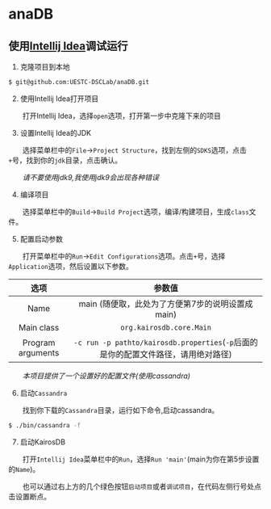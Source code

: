 # anaDB

<style>p{text-indent:2em;}</style>

## 使用[Intellij Idea](https://www.jetbrains.com/idea/)调试运行

1. 克隆项目到本地

```bash
$ git@github.com:UESTC-DSCLab/anaDB.git
```

2. 使用Intellij Idea打开项目

打开Intellij Idea，选择`open`选项，打开第一步中克隆下来的项目

3. 设置Intellij Idea的JDK

选择菜单栏中的`File`->`Project Structure`，找到左侧的`SDKS`选项，点击`+`号，找到你的`jdk`目录，点击确认。

*请不要使用jdk9,我使用jdk9会出现各种错误*

4. 编译项目

选择菜单栏中的`Build`->`Build Project`选项，编译/构建项目，生成`class`文件。

5. 配置启动参数

打开菜单栏中的`Run`->`Edit Configurations`选项。点击`+`号，选择`Application`选项，然后设置以下参数。

|选项 | 参数值 |
|:--:|:--:|
| Name | main (随便取，此处为了方便第7步的说明设置成main)|
| Main class | `org.kairosdb.core.Main` |
| Program arguments | `-c run -p pathto/kairosdb.properties`(`-p`后面的是你的配置文件路径，请用绝对路径) |

*本项目提供了一个设置好的配置文件(使用cassandra)*

6. 启动`Cassandra`

找到你下载的`Cassandra`目录，运行如下命令,启动cassandra。
```bash
$ ./bin/cassandra -f
```

7. 启动KairosDB 

打开`Intellij Idea`菜单栏中的`Run`，选择`Run 'main'`(main为你在第5步设置的`Name`)。

也可以通过右上方的几个绿色按钮`启动项目`或者`调试项目`，在代码左侧行号处点击设置断点。